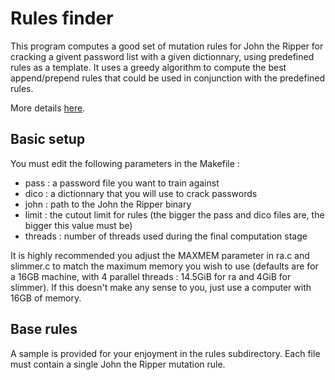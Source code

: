 Rules finder
============

This program computes a good set of mutation rules for John the Ripper for cracking a givent password list with a given dictionnary, using predefined rules as a template. It uses a greedy algorithm to compute the best append/prepend rules that could be used in conjunction with the predefined rules.

More details [here](http://tehlose.wordpress.com/category/mangling-rules-generation/).

Basic setup
-----------

You must edit the following parameters in the Makefile :
 * pass : a password file you want to train against
 * dico : a dictionnary that you will use to crack passwords
 * john : path to the John the Ripper binary
 * limit : the cutout limit for rules (the bigger the pass and dico files are, the bigger this value must be)
 * threads : number of threads used during the final computation stage

It is highly recommended you adjust the MAXMEM parameter in ra.c and slimmer.c to match the maximum memory you wish to use (defaults are for a 16GB machine, with 4 parallel threads : 14.5GiB for ra and 4GiB for slimmer). If this doesn't make any sense to you, just use a computer with 16GB of memory.

Base rules
----------
A sample is provided for your enjoyment in the rules subdirectory. Each file must contain a single John the Ripper mutation rule.


